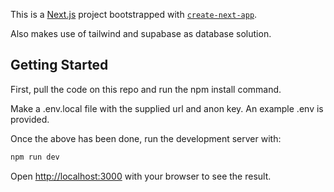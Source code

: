 This is a [Next.js](https://nextjs.org/) project bootstrapped with [`create-next-app`](https://github.com/vercel/next.js/tree/canary/packages/create-next-app).

Also makes use of tailwind and supabase as database solution.

## Getting Started

First, pull the code on this repo and run the npm install command.

Make a .env.local file with the supplied url and anon key. An example .env is provided.

Once the above has been done, run the development server with:

```bash
npm run dev
```

Open [http://localhost:3000](http://localhost:3000) with your browser to see the result.
